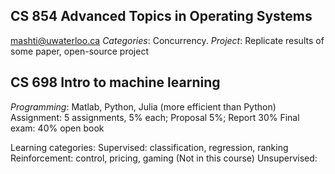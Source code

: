 ## CS 854 Advanced Topics in Operating Systems
mashti@uwaterloo.ca
*Categories*: Concurrency.
*Project*: Replicate results of some paper, open-source project

## CS 698 Intro to machine learning
*Programming*: Matlab, Python, Julia (more efficient than Python)
Assignment: 5 assignments, 5% each; Proposal 5%; Report 30%
Final exam: 40% open book

Learning categories:
Supervised: classification, regression, ranking
Reinforcement: control, pricing, gaming (Not in this course)
Unsupervised: